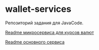 # wallet-services
Репозиторий задания для JavaCode.

[Readme микросервиса для курсов валют](https://github.com/lynxbites/wallet-services/blob/main/gw-exchanger/README.md)

[Readme основного сервиса](https://github.com/lynxbites/wallet-services/blob/main/gw-currency-wallet/README.md)
